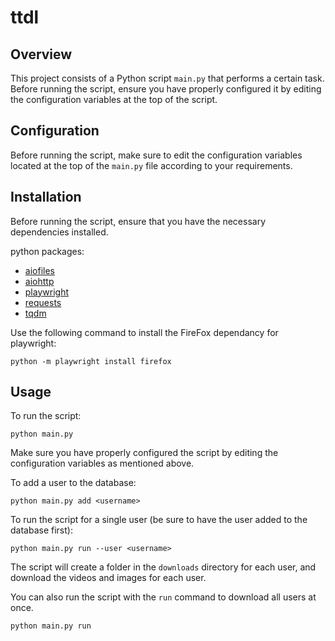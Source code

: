 # ttdl

## Overview

This project consists of a Python script `main.py` that performs a certain task. Before running the script, ensure you have properly configured it by editing the configuration variables at the top of the script.

## Configuration

Before running the script, make sure to edit the configuration variables located at the top of the `main.py` file according to your requirements.

## Installation

Before running the script, ensure that you have the necessary dependencies installed.

python packages:

- [aiofiles](https://pypi.org/project/aiofiles/)
- [aiohttp](https://pypi.org/project/aiohttp/)
- [playwright](https://pypi.org/project/playwright/)
- [requests](https://pypi.org/project/requests/)
- [tqdm](https://pypi.org/project/tqdm/)

Use the following command to install the FireFox dependancy for playwright:

```python -m playwright install firefox```

## Usage

To run the script:

```python main.py```

Make sure you have properly configured the script by editing the configuration variables as mentioned above.

To add a user to the database:

```python main.py add <username>```

To run the script for a single user (be sure to have the user added to the database first):

```python main.py run --user <username>```

The script will create a folder in the `downloads` directory for each user, and download the videos and images for each user.

You can also run the script with the `run` command to download all users at once.

```python main.py run```
